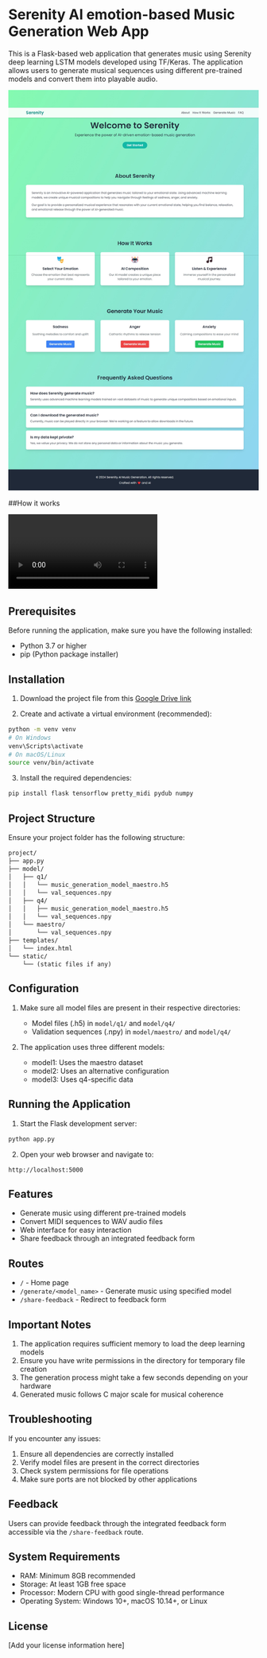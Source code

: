 # Serenity AI emotion-based Music Generation Web App

This is a Flask-based web application that generates music using Serenity deep learning LSTM models developed using TF/Keras. The application allows users to generate musical sequences using different pre-trained models and convert them into playable audio.

![Alt Text](web-interface.jpeg)

##How it works

![Video Title](Serenity_Demo.mp4)

## Prerequisites

Before running the application, make sure you have the following installed:

- Python 3.7 or higher
- pip (Python package installer)

## Installation

1. Download the project file from this [Google Drive link](https://drive.google.com/file/d/1h_PR_CbWanIUbXDkKWvEqc63u3WFqAJs/view?usp=sharing)

2. Create and activate a virtual environment (recommended):

```bash
python -m venv venv
# On Windows
venv\Scripts\activate
# On macOS/Linux
source venv/bin/activate
```

3. Install the required dependencies:

```bash
pip install flask tensorflow pretty_midi pydub numpy
```

## Project Structure

Ensure your project folder has the following structure:

```
project/
├── app.py
├── model/
│   ├── q1/
│   │   └── music_generation_model_maestro.h5
│   │   └── val_sequences.npy
│   ├── q4/
│   │   ├── music_generation_model_maestro.h5
│   │   └── val_sequences.npy
│   └── maestro/
│       └── val_sequences.npy
├── templates/
│   └── index.html
└── static/
    └── (static files if any)
```

## Configuration

1. Make sure all model files are present in their respective directories:

   - Model files (.h5) in `model/q1/` and `model/q4/`
   - Validation sequences (.npy) in `model/maestro/` and `model/q4/`

2. The application uses three different models:
   - model1: Uses the maestro dataset
   - model2: Uses an alternative configuration
   - model3: Uses q4-specific data

## Running the Application

1. Start the Flask development server:

```bash
python app.py
```

2. Open your web browser and navigate to:

```
http://localhost:5000
```

## Features

- Generate music using different pre-trained models
- Convert MIDI sequences to WAV audio files
- Web interface for easy interaction
- Share feedback through an integrated feedback form

## Routes

- `/` - Home page
- `/generate/<model_name>` - Generate music using specified model
- `/share-feedback` - Redirect to feedback form

## Important Notes

1. The application requires sufficient memory to load the deep learning models
2. Ensure you have write permissions in the directory for temporary file creation
3. The generation process might take a few seconds depending on your hardware
4. Generated music follows C major scale for musical coherence

## Troubleshooting

If you encounter any issues:

1. Ensure all dependencies are correctly installed
2. Verify model files are present in the correct directories
3. Check system permissions for file operations
4. Make sure ports are not blocked by other applications

## Feedback

Users can provide feedback through the integrated feedback form accessible via the `/share-feedback` route.

## System Requirements

- RAM: Minimum 8GB recommended
- Storage: At least 1GB free space
- Processor: Modern CPU with good single-thread performance
- Operating System: Windows 10+, macOS 10.14+, or Linux

## License

[Add your license information here]
